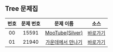 ## Tree 문제집

|번호|문제 번호|문제 이름|소스|
|:-:|:-:|:-:|:-:|
|00|15591|[MooTube(Silver)](https://www.acmicpc.net/problem/15591)|[바로가기](../15591)
|01|21940|[가운데에서 만나기](https://www.acmicpc.net/problem/21940)|[바로가기](../21940)
